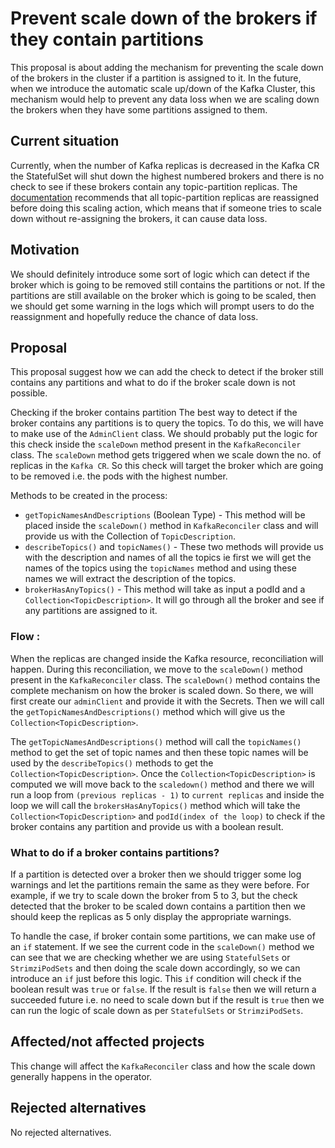
# Prevent scale down of the brokers if they contain partitions

This proposal is about adding the mechanism for preventing the scale down of the brokers in the cluster if a partition is assigned to it.
In the future, when we introduce the automatic scale up/down of the Kafka Cluster, this mechanism would help to prevent any data loss when we are scaling down the brokers when they have some partitions assigned to them.

## Current situation

Currently, when the number of Kafka replicas is decreased in the Kafka CR the StatefulSet will shut down the highest numbered brokers and there is no check to see if these brokers contain any topic-partition replicas.
The [documentation](https://strimzi.io/docs/operators/latest/configuring.html#scaling-clusters-str) recommends that all topic-partition replicas are reassigned before doing this scaling action, which means that if someone tries to scale down without re-assigning the brokers, it can cause data loss.

## Motivation

We should definitely introduce some sort of logic which can detect if the broker which is going to be removed still contains the partitions or not.
If the partitions are still available on the broker which is going to be scaled, then we should get some warning in the logs which will prompt users to do the reassignment and hopefully reduce the chance of data loss.

## Proposal

This proposal suggest how we can add the check to detect if the broker still contains any partitions and what to do if the broker scale down is not possible.

Checking if the broker contains partition
The best way to detect if the broker contains any partitions is to query the topics.
To do this, we will have to make use of the `AdminClient` class.
We should probably put the logic for this check inside the `scaleDown` method present in the `KafkaReconciler` class.
The `scaleDown` method gets triggered when we scale down the no. of replicas in the `Kafka CR`.
So this check will target the broker which are going to be removed i.e. the pods with the highest number.

Methods to be created in the process:

- `getTopicNamesAndDescriptions` (Boolean Type) - This method will be placed inside the `scaleDown()` method in `KafkaReconciler` class and will provide us with the Collection of `TopicDescription`.
- `describeTopics()` and `topicNames()`  - These two methods will provide us with the description and names of all the topics ie first we will get the names of the topics using the `topicNames` method and using these names we will extract the description of the topics.
- `brokerHasAnyTopics()` - This method will take as input a podId and a `Collection<TopicDescription>`.
  It will go through all the broker and see if any partitions are assigned to it.

### Flow :

When the replicas are changed inside the Kafka resource, reconciliation will happen.
During this reconciliation, we move to the `scaleDown()` method present in the `KafkaReconciler` class.
The `scaleDown()` method contains the complete mechanism on how the broker is scaled down. So there, we will first create our `adminClient` and provide it with the Secrets.
Then we will call the `getTopicNamesAndDescriptions()` method which will give us the `Collection<TopicDescription>`. 

The `getTopicNamesAndDescriptions()` method will call the `topicNames()` method to get the set of topic names and then these topic names will be used by the `describeTopics()` methods to get the `Collection<TopicDescription>`.
Once the `Collection<TopicDescription>` is computed we will move back to the `scaledown()` method and there we will run a loop from `(previous replicas - 1)` to `current replicas` and inside the loop we will call the `brokersHasAnyTopics()` method which will take the `Collection<TopicDescription>` and `podId(index of the loop)` to check if the broker contains any partition and provide us with a boolean result. 

### What to do if a broker contains partitions?
If a partition is detected over a broker then we should trigger some log warnings and let the partitions remain the same as they were before.
For example, if we try to scale down the broker from 5 to 3, but the check detected that the broker to be scaled down contains a partition then we should keep the replicas as 5 only display the appropriate warnings.

To handle the case, if broker contain some partitions, we can make use of an `if` statement. If we see the current code in the `scaleDown()` method we can see that we are checking whether we are using `StatefulSets` or `StrimziPodSets` and then doing the scale down accordingly, so we can introduce an `if` just before this logic. This `if` condition will check if the boolean result was `true` or `false`. If the result is `false` then we will return a succeeded future i.e. no need to scale down but if the result is `true` then we can run the logic of scale down as per `StatefulSets` or `StrimziPodSets`.

## Affected/not affected projects

This change will affect the `KafkaReconciler` class and how the scale down generally happens in the operator.

## Rejected alternatives

No rejected alternatives.